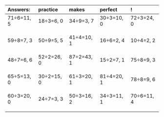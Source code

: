 | Answers: | practice | makes | perfect | ! |
| :--- | :--- | :--- | :--- | :--- |
| 71÷6=11, 5 | 18÷3=6, 0 | 34÷9=3, 7 | 30÷3=10, 0 | 72÷3=24, 0 | 
|   |   |   |   |   | 
|   |   |   |   |   | 
|   |   |   |   |   | 
| 59÷8=7, 3 | 50÷9=5, 5 | 41÷4=10, 1 | 16÷6=2, 4 | 10÷4=2, 2 | 
|   |   |   |   |   | 
|   |   |   |   |   | 
|   |   |   |   |   | 
| 48÷7=6, 6 | 52÷2=26, 0 | 87÷2=43, 1 | 15÷2=7, 1 | 75÷8=9, 3 | 
|   |   |   |   |   | 
|   |   |   |   |   | 
|   |   |   |   |   | 
| 65÷5=13, 0 | 30÷2=15, 0 | 61÷3=20, 1 | 81÷4=20, 1 | 78÷8=9, 6 | 
|   |   |   |   |   | 
|   |   |   |   |   | 
|   |   |   |   |   | 
| 60÷3=20, 0 | 24÷7=3, 3 | 50÷3=16, 2 | 34÷3=11, 1 | 70÷6=11, 4 | 
|   |   |   |   |   | 
|   |   |   |   |   | 
|   |   |   |   |   | 
